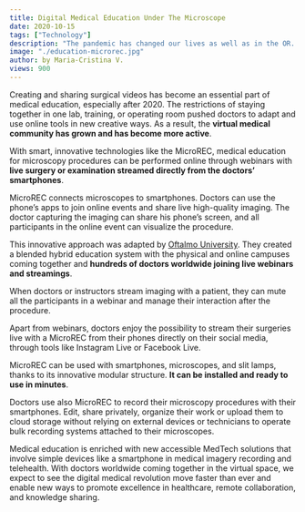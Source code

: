 ```yaml
---
title: Digital Medical Education Under The Microscope
date: 2020-10-15
tags: ["Technology"]
description: "The pandemic has changed our lives as well as in the OR. Get to know what has been replaced"
image: "./education-microrec.jpg"
author: by Maria-Cristina V.
views: 900
---
```


Creating and sharing surgical videos has become an essential part of medical education, especially after 2020. The restrictions of staying together in one lab, training, or operating room pushed doctors to adapt and use online tools in new creative ways. As a result, the <b>virtual medical community has grown and has become more active</b>.

With smart, innovative technologies like the MicroREC, medical education for microscopy procedures can be performed online through webinars with <b>live surgery or examination streamed directly from the doctors’ smartphones</b>.

MicroREC connects microscopes to smartphones. Doctors can use the phone’s apps to join online events and share live high-quality imaging. The doctor capturing the imaging can share his phone’s screen, and all participants in the online event can visualize the procedure.

This innovative approach was adapted by <a href="https://oftalmouniversity.com/" target="t_blank">Oftalmo University</a>. They created a blended hybrid education system with the physical and online campuses coming together and <b>hundreds of doctors worldwide joining live webinars and streamings</b>.

When doctors or instructors stream imaging with a patient, they can mute all the participants in a webinar and manage their interaction after the procedure.

Apart from webinars, doctors enjoy the possibility to stream their surgeries live with a MicroREC from their phones directly on their social media, through tools like Instagram Live or Facebook Live.

MicroREC can be used with smartphones, microscopes, and slit lamps, thanks to its innovative modular structure. <b>It can be installed and ready to use in minutes</b>.

Doctors use also MicroREC to record their microscopy procedures with their smartphones. Edit, share privately, organize their work or upload them to cloud storage without relying on external devices or technicians to operate bulk recording systems attached to their microscopes.

Medical education is enriched with new accessible MedTech solutions that involve simple devices like a smartphone in medical imagery recording and telehealth. With doctors worldwide coming together in the virtual space, we expect to see the digital medical revolution move faster than ever and enable new ways to promote excellence in healthcare, remote collaboration, and knowledge sharing.
